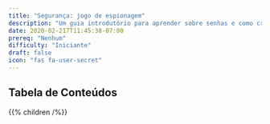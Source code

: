 ```yaml
---
title: "Segurança: jogo de espionagem"
description: "Um guia introdutório para aprender sobre senhas e como criar uma senha forte!"
date: 2020-02-217T11:45:38-07:00
prereq: "Nenhum"
difficulty: "Iniciante"
draft: false
icon: "fas fa-user-secret"
---
```


## Tabela de Conteúdos

{{% children /%}}
